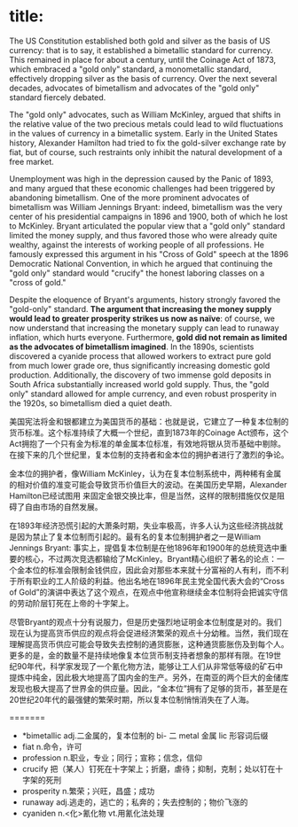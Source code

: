 title: 
===========

The US Constitution established both gold and silver as the basis of US currency: that is to say, it established a bimetallic standard for currency. This remained in place for about a century, until the Coinage Act of 1873, which embraced a "gold only" standard, a monometallic standard, effectively dropping silver as the basis of currency. Over the next several decades, advocates of bimetallism and advocates of the "gold only" standard fiercely debated.

The "gold only" advocates, such as William McKinley, argued that shifts in the relative value of the two precious metals could lead to wild fluctuations in the values of currency in a bimetallic system. Early in the United States history, Alexander Hamilton had tried to fix the gold-silver exchange rate by fiat, but of course, such restraints only inhibit the natural development of a free market.

Unemployment was high in the depression caused by the Panic of 1893, and many argued that these economic challenges had been triggered by abandoning bimetallism. One of the more prominent advocates of bimetallism was William Jennings Bryant: indeed, bimetallism was the very center of his presidential campaigns in 1896 and 1900, both of which he lost to McKinley. Bryant articulated the popular view that a "gold only" standard limited the money supply, and thus favored those who were already quite wealthy, against the interests of working people of all professions. He famously expressed this argument in his "Cross of Gold" speech at the 1896 Democratic National Convention, in which he argued that continuing the "gold only" standard would "crucify" the honest laboring classes on a "cross of gold."

Despite the eloquence of Bryant's arguments, history strongly favored the "gold-only" standard. <b>The argument that increasing the money supply would lead to greater prosperity strikes us now as naïve</b>: of course, we now understand that increasing the monetary supply can lead to runaway inflation, which hurts everyone. Furthermore, <b>gold did not remain as limited as the advocates of bimetallism imagined</b>. In the 1890s, scientists discovered a cyanide process that allowed workers to extract pure gold from much lower grade ore, thus significantly increasing domestic gold production. Additionally, the discovery of two immense gold deposits in South Africa substantially increased world gold supply. Thus, the "gold only" standard allowed for ample currency, and even robust prosperity in the 1920s, so bimetallism died a quiet death.

美国宪法将金和银都建立为美国货币的基础：也就是说，它建立了一种复本位制的货币标准。这个标准持续了大概一个世纪，直到1873年的Coinage Act颁布，这个Act拥抱了一个只有金为标准的单金属本位标准，有效地将银从货币基础中剔除。在接下来的几个世纪里，复本位制的支持者和金本位的拥护者进行了激烈的争论。

金本位的拥护者，像William McKinley，认为在复本位制系统中，两种稀有金属的相对价值的准变可能会导致货币价值巨大的波动。在美国历史早期，Alexander Hamilton已经试图用 来固定金银交换比率，但是当然，这样的限制措施仅仅是阻碍了自由市场的自然发展。

在1893年经济恐慌引起的大萧条时期，失业率极高，许多人认为这些经济挑战就是因为禁止了复本位制而引起的。最有名的复本位制拥护者之一是William Jennings Bryant: 事实上，提倡复本位制是在他1896年和1900年的总统竞选中重要的核心，不过两次竞选都输给了McKinley。Bryant精心组织了著名的论点：一个金本位的标准会限制金钱供应，因此会对那些本来就十分富裕的人有利，而不利于所有职业的工人阶级的利益。他出名地在1896年民主党全国代表大会的“Cross of Gold”的演讲中表达了这个观点，在观点中他宣称继续金本位制将会把诚实守信的劳动阶层钉死在上帝的十字架上。

尽管Bryant的观点十分有说服力，但是历史强烈地证明金本位制度是对的。我们现在认为提高货币供应的观点将会促进经济繁荣的观点十分幼稚。当然，我们现在理解提高货币供应可能会导致失去控制的通货膨胀，这种通货膨胀伤及到每个人。更多的是，金的数量不是持续地像复本位货币制支持者想象的那样有限。在19世纪90年代，科学家发现了一个氰化物方法，能够让工人们从非常低等级的矿石中提炼中纯金，因此极大地提高了国内金的生产。另外，在南亚的两个巨大的金储库发现也极大提高了世界金的供应量。因此，“金本位”拥有了足够的货币，甚至是在20世纪20年代的最强健的繁荣时期，所以复本位制悄悄消失在了人海。

=======
* *bimetallic adj.二金属的，复本位制的 bi- 二 metal 金属 lic 形容词后缀
* fiat n.命令，许可
* profession n.职业，专业；同行；宣称；信念，信仰
* crucify 把（某人）钉死在十字架上；折磨，虐待；抑制，克制；处以钉在十字架的死刑
* prosperity n.繁荣；兴旺，昌盛；成功
* runaway adj.逃走的，逃亡的；私奔的；失去控制的；物价飞涨的
* cyaniden n.<化>氰化物 vt.用氰化法处理